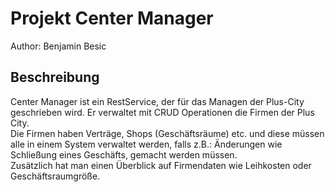 # Projekt Center Manager
Author: Benjamin Besic

## Beschreibung
Center Manager ist ein RestService, der für das Managen der Plus-City
geschrieben wird. 
Er verwaltet mit CRUD Operationen die Firmen der Plus City.  
Die Firmen haben Verträge, Shops (Geschäftsräume) etc. und diese müssen alle in einem
System verwaltet werden, falls z.B.: Änderungen wie Schließung eines Geschäfts, gemacht werden müssen.  
Zusätzlich hat man einen Überblick auf Firmendaten wie Leihkosten oder Geschäftsraumgröße.

